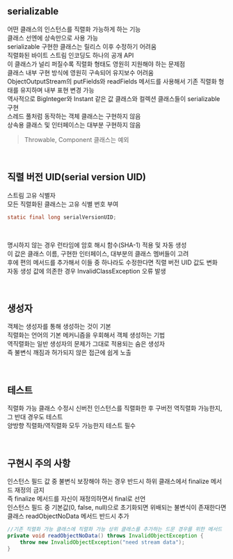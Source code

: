 ## serializable
어떤 클래스의 인스턴스를 직렬화 가능하게 하는 기능  
클래스 선엔에 상속만으로 사용 가능  
serializable 구현한 클래스는 릴리스 이후 수정하기 어려움  
직렬화된 바이트 스트림 인코딩도 하나의 공개 API  
이 클래스가 널리 퍼질수록 직렬화 형태도 영원히 지원해야 하는 문제점  
클래스 내부 구현 방식에 영원히 구속되어 유지보수 어려움  
ObjectOutputStream의 putFields와 readFields 메서드를 사용해서 기존 직렬화 형태를 유지하며 내부 표현 변경 가능  
역사적으로 BigInteger와 Instant 같은 값 클래스와 컬렉션 클래스들이 serializable 구현  
스레드 풀처럼 동작하는 객체 클래스는 구현하지 않음  
상속용 클래스 및 인터페이스는 대부분 구현하지 않음  
> Throwable, Component 클래스는 예외  

<br>

## 직렬 버전 UID(serial version UID)  
스트림 고유 식별자  
모든 직렬화된 클래스는 고유 식별 번호 부여  

````java
static final long serialVersionUID;
````

<br>
  
명시하지 않는 경우 런타임에 암호 해시 함수(SHA-1) 적용 및 자동 생성  
이 값은 클래스 이름, 구현한 인터페이스, 대부분의 클래스 멤버들이 고려  
후에 편의 메서드를 추가해서 이들 중 하나라도 수정한다면 직렬 버전 UID 값도 변화  
자동 생성 값에 의존한 경우 InvalidClassException 오류 발생  
  
<br>

## 생성자
객체는 생성자를 통해 생성하는 것이 기본  
직렬화는 언어의 기본 메커니즘을 우회해서 객체 생성하는 기법  
역직렬화는 일반 생성자의 문제가 그대로 적용되는 숨은 생성자  
즉 불변식 깨짐과 허가되지 않은 접근에 쉽게 노출  
  
<br>

## 테스트
직렬화 가능 클래스 수정시 신버전 인스턴스를 직렬화한 후 구버전 역직렬화 가능한지, 그 반대 경우도 테스트  
양방향 직렬화/역직렬화 모두 가능한지 테스트 필수  

<br>

## 구현시 주의 사항
인스턴스 필드 값 중 불변식 보장해야 하는 경우 반드시 하위 클래스에서 finalize 메서드 재정의 금지  
즉 finalize 메서드를 자신이 재정의하면서 final로 선언  
인스턴스 필드 중 기본값(0, false, null)으로 초기화되면 위배되는 불변식이 존재한다면 클래스 readObjectNoData 메서드 반드시 추가  

````java
//기존 직렬화 가능 클래스에 직렬화 가능 상위 클래스를 추가하는 드문 경우를 위한 메서드
private void readObjectNoData() throws InvalidObjectException {
    throw new InvalidObjectException("need stream data");
}
````

<br>
